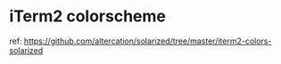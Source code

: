 # iTerm2 colorscheme

ref: https://github.com/altercation/solarized/tree/master/iterm2-colors-solarized
